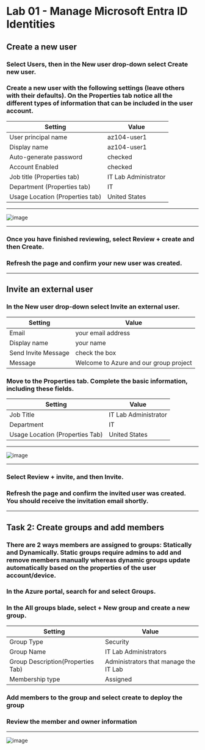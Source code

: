 # Lab 01 - Manage Microsoft Entra ID Identities 

## Create a new user
### Select Users, then in the New user drop-down select Create new user.

### Create a new user with the following settings (leave others with their defaults). On the Properties tab notice all the different types of information that can be included in the user account.

| Setting                  | Value
| ------------------------ | -----
| User principal name      | az104-user1
| Display name             | az104-user1
| Auto-generate password   | checked
| Account Enabled          | checked
| Job title (Properties tab)| IT Lab Administrator 
| Department (Properties tab)| IT 
| Usage Location (Properties tab) | United States

---

![image](https://github.com/VanessaMancia/Azure-Admin-AZ-104-/assets/112146207/b7cfa204-aaee-4f27-a0fc-9be482ce74c9)


---
### Once you have finished reviewing, select Review + create and then Create.

### Refresh the page and confirm your new user was created.

---

## Invite an external user 

### In the New user drop-down select Invite an external user.

| Setting                  | Value
| ------------------------ | -----
| Email                    | your email address
| Display name             | your name
| Send Invite Message      | check the box
| Message                  | Welcome to Azure and our group project

### Move to the Properties tab. Complete the basic information, including these fields.

| Setting                  | Value
| ------------------------ | -----
| Job Title                | IT Lab Administrator 
| Department               | IT
| Usage Location (Properties Tab)  | United States

---

![image](https://github.com/VanessaMancia/Azure-Admin-AZ-104-/assets/112146207/af5d2000-0b1b-407d-9ee7-0e6a25c55b7e)

---
### Select Review + invite, and then Invite.

### Refresh the page and confirm the invited user was created. You should receive the invitation email shortly.

---

## Task 2: Create groups and add members 

### There are 2 ways members are assigned to groups: Statically and Dynamically. Static groups require admins to add and remove members manually whereas dynamic groups update automatically based on the properties of the user account/device. 

### In the Azure portal, search for and select Groups.

### In the All groups blade, select + New group and create a new group.

| Setting                  | Value
| ------------------------ | -----
| Group Type               |Security 
| Group Name              | IT Lab Administrators
| Group Description(Properties Tab)  | Administrators that manage the IT Lab 
| Membership type | Assigned 

### Add members to the group and select create to deploy the group

### Review the member and owner information 

---

![image](https://github.com/VanessaMancia/Azure-Admin-AZ-104-/assets/112146207/411392e5-08fc-4c0e-a089-c918d745a3af)

